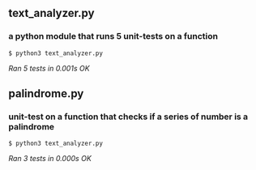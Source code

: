 ##  text_analyzer.py 
### a python module that runs 5 unit-tests on a function 

    $ python3 text_analyzer.py

*Ran 5 tests in 0.001s*
*OK*

##  palindrome.py
### unit-test on a function that checks if a series of number is a palindrome

 	$ python3 text_analyzer.py
  
*Ran 3 tests in 0.000s*
*OK*
  
  
